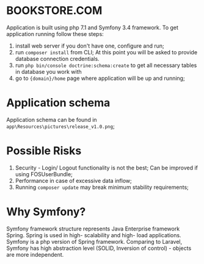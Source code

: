 BOOKSTORE.COM
=========

Application is built using php 7.1 and Symfony 3.4 framework.
To get application running follow these steps:
1) install web server if you don't have one, configure and run;
2) run `composer install` from CLI;
At this point you will be asked to provide database connection credentials.
3) run `php bin/console doctrine:schema:create` to get all necessary tables in database you work with
4) go to `{domain}/home` page where application will be up and running;

Application schema
=================

Application schema can be found in `app\Resources\pictures\release_v1.0.png`;

Possible Risks
==============

1) Security - Login/ Logout functionality is not the best;
Can be improved if using FOSUserBundle;
2) Performance in case of excessive data inflow;
3) Running `composer update` may break minimum stability requirements;

Why Symfony?
============

Symfony framework structure represents Java Enterprise framework Spring.
Spring is used in high- scalability and high- load applications. 
Symfony is a php version of Spring framework. Comparing to Laravel, Symfony has high
abstraction level (SOLID, Inversion of control) - objects are more independent.


